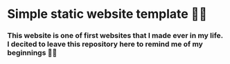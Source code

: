 # Simple static website template 👶🏻

### This website is one of first websites that I made ever in my life. I decited to leave this repository here to remind me of my beginnings 🐤🐣

